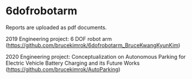 # 6dofrobotarm
Reports are uploaded as pdf documents.

2019 Engineering project: 6 DOF robot arm
(https://github.com/brucekimrok/6dofrobotarm_BruceKwangKyunKim)

2020 Engineering project: Conceptualization on Autonomous Parking for Electric Vehicle Battery Charging and its Future Works
(https://github.com/brucekimrok/AutoParking)

